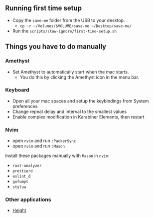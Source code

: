 ## Running first time setup
- Copy the `save-me` folder from the USB to your desktop.
  - `cp -r ~/Volumes/$VOLUME/save-me ~/Desktop/save-me/`
- Run the `scripts/stow-ignore/first-time-setup.sh`

## Things you have to do manually

### Amethyst
- Set Amethyst to automatically start when the mac starts.
   - You do this by clicking the Amethyst icon in the menu bar.

### Keyboard
- Open all your mac spaces and setup the keybindings from System preferences.
- Change repeat delay and interval to the smallest values
- Enable complex modification in Karabiner Elements, then restart

### Nvim
- open `nvim` and run `:PackerSync`
- open `nvim` and run `:Mason`

Install these packages manually with `Mason` in `nvim`:
- `rust-analyzer`
- `prettierd`
- `eslint_d`
- `gofumpt`
- `stylua`

### Other applications
- [Height](https://height.app/download)

